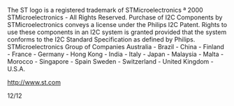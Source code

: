 The ST logo is a registered trademark of STMicroelectronics ª 2000 STMicroelectronics - All Rights Reserved. Purchase of I2C Components by STMicroelectronics conveys a license under the Philips I2C Patent. Rights to use these components in an I2C system is granted provided that the system conforms to the I2C Standard Specification as defined by Philips. STMicroelectronics Group of Companies Australia - Brazil - China - Finland - France - Germany - Hong Kong - India - Italy - Japan - Malaysia - Malta - Morocco - Singapore - Spain Sweden - Switzerland - United Kingdom - U.S.A.

http://www.st.com

12/12
